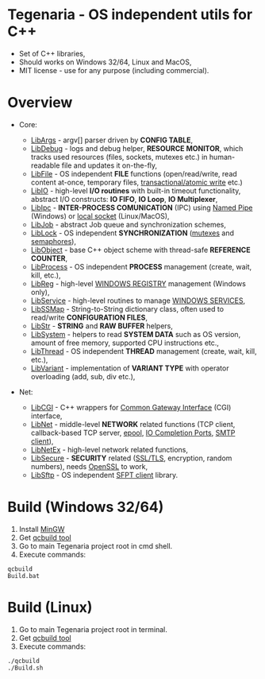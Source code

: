 # Tegenaria - OS independent utils for C++
- Set of C++ libraries,
- Should works on Windows 32/64, Linux and MacOS,
- MIT license - use for any purpose (including commercial).
  
# Overview
  - Core:
    - [LibArgs](Source/Core/LibArgs) - argv[] parser driven by **CONFIG TABLE**,
    - [LibDebug](Source/Core/LibDebug) - logs and debug helper, **RESOURCE MONITOR**, which tracks used resources (files, sockets, mutexes etc.) in human-readable file and updates it on-the-fly,
    - [LibFile](Source/Core/LibFile) - OS independent **FILE** functions (open/read/write, read content at-once, temporary files, [transactional/atomic write](https://en.wikipedia.org/wiki/Database_transaction) etc.)
    - [LibIO](Source/Core/LibIO) - high-level **I/O routines** with built-in timeout functionality, abstract I/O constructs: **IO FIFO**, **IO Loop**, **IO Multiplexer**,
    - [LibIpc](Source/Core/LibIpc) - **INTER-PROCESS COMUNICATION** (IPC) using [Named Pipe](https://docs.microsoft.com/en-us/windows/win32/ipc/named-pipes) (Windows) or [local socket](https://opensource.com/article/19/4/interprocess-communication-linux-networking) (Linux/MacOS),
    - [LibJob](Source/Core/LibJob) - abstract Job queue and synchronization schemes,
    - [LibLock](Source/Core/LibLock) - OS independent **SYNCHRONIZATION** ([mutexes](https://en.wikipedia.org/wiki/Lock_(computer_science)) and [semaphores](https://en.wikipedia.org/wiki/Semaphore_(programming))),
    - [LibObject](Source/Core/LibObject) - base C++ object scheme with thread-safe **REFERENCE COUNTER**,
    - [LibProcess](Source/Core/LibProcess) - OS independent **PROCESS** management (create, wait, kill, etc.),
    - [LibReg](Source/Core/LibProcess) - high-level [WINDOWS REGISTRY](https://en.wikipedia.org/wiki/Windows_Registry) management (Windows only),
    - [LibService](Source/Core/LibService) - high-level routines to manage [WINDOWS SERVICES](https://docs.microsoft.com/en-us/dotnet/framework/windows-services/introduction-to-windows-service-applications),
    - [LibSSMap](Source/Core/LibSSMap) - String-to-String dictionary class, often used to read/write **CONFIGURATION FILES**,
    - [LibStr](Source/Core/LibStr) - **STRING** and **RAW BUFFER** helpers,
    - [LibSystem](Source/Core/LibSystem) - helpers to read **SYSTEM DATA** such as OS version, amount of free memory, supported CPU instructions etc.,
    - [LibThread](Source/Core/LibThread) - OS independent **THREAD** management (create, wait, kill, etc.),
    - [LibVariant](Source/Core/LibVariant) - implementation of **VARIANT TYPE** with operator overloading (add, sub, div etc.),
              
  - Net:
    - [LibCGI](Source/Net/LibCGI) - C++ wrappers for [Common Gateway Interface](https://pl.wikipedia.org/wiki/Common_Gateway_Interface) (CGI) interface,
    - [LibNet](Source/Net/LibNet) - middle-level **NETWORK** related functions (TCP client, callback-based TCP server, [epool](https://en.wikipedia.org/wiki/Epoll), [IO Completion Ports](https://docs.microsoft.com/en-us/windows/win32/fileio/i-o-completion-ports), [SMTP client](https://pl.wikipedia.org/wiki/Simple_Mail_Transfer_Protocol)),
    - [LibNetEx](Source/Net/LibNetEx) - high-level network related functions,
    - [LibSecure](Source/Net/LibSecure) - **SECURITY** related ([SSL/TLS](https://pl.wikipedia.org/wiki/Transport_Layer_Security), encryption, random numbers), needs [OpenSSL](https://www.openssl.org/) to work,
    - [LibSftp](Source/Net/LibSftp) - OS independent [SFPT client](https://pl.wikipedia.org/wiki/SSH_File_Transfer_Protocol) library.

# Build (Windows 32/64)
  1. Install [MinGW](http://www.mingw.org/)
  2. Get [qcbuild tool](Source/Tools/QCBuild/Prebuild/Win32)
  3. Go to main Tegenaria project root in cmd shell.
  4. Execute commands:
  ```
  qcbuild
  Build.bat
  ```
# Build (Linux)
  1. Go to main Tegenaria project root in terminal.
  2. Get [qcbuild tool](Source/Tools/QCBuild/Prebuild/Linux)
  3. Execute commands:
  ```
  ./qcbuild
  ./Build.sh
  ```

